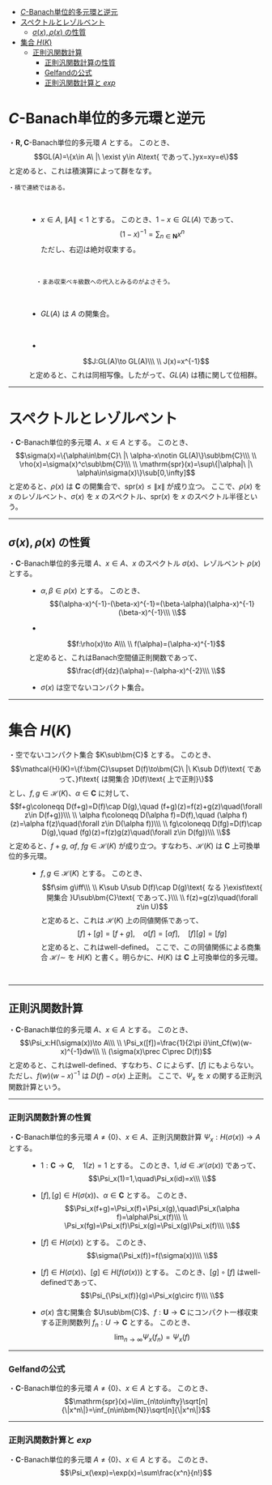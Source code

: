 
- [$C$-Banach単位的多元環と逆元](#c-banach単位的多元環と逆元)
- [スペクトルとレゾルベント](#スペクトルとレゾルベント)
  - [$σ(x),ρ(x)$ の性質](#σxρx-の性質)
- [集合 $H(K)$](#集合-hk)
  - [正則汎関数計算](#正則汎関数計算)
    - [正則汎関数計算の性質](#正則汎関数計算の性質)
    - [Gelfandの公式](#gelfandの公式)
    - [正則汎関数計算と $exp$](#正則汎関数計算と-exp)


# $C$-Banach単位的多元環と逆元

<dl><dt>

・$\bm{R,C}$-Banach単位的多元環 $A$ とする。
このとき、
$$GL(A)=\{x\in A\ |\ \exist y\in A\text{ であって、}yx=xy=e\}$$
と定めると、これは積演算によって群をなす。
<br>

    ・積で連続ではある。
<br>

</dt><dd>

- $x\in A,\ \|A\|<1$ とする。
このとき、$1-x\in GL(A)$ であって、
$$(1-x)^{-1}=\sum_{n\in\bm{N}}x^n$$
ただし、右辺は絶対収束する。
<br>

      ・まあ収束ベキ級数への代入とみるのがよさそう。
<br>

- $GL(A)$ は $A$ の開集合。
<br>

- 
$$J:GL(A)\to GL(A)\\\ \\
J(x)=x^{-1}$$
と定めると、これは同相写像。したがって、$GL(A)$ は積に関して位相群。

</dd></dl>

---

# スペクトルとレゾルベント

・$\bm{C}$-Banach単位的多元環 $A$、$x\in A$ とする。
このとき、
$$\sigma(x)=\{\alpha\in\bm{C}\ |\ \alpha-x\notin GL(A)\}\sub\bm{C}\\\ \\
\rho(x)=\sigma(x)^c\sub\bm{C}\\\ \\
\mathrm{spr}(x)=\sup\{|\alpha|\ |\ \alpha\in\sigma(x)\}\sub[0,\infty]$$
と定めると、$\rho(x)$ は $\bm{C}$ の開集合で、$\mathrm{spr}(x)\le\|x\|$ が成り立つ。
ここで、$\rho(x)$ を $x$ のレゾルベント、$\sigma(x)$ を $x$ のスペクトル、$\mathrm{spr}(x)$ を $x$ のスペクトル半径という。

---

##  $σ(x),ρ(x)$ の性質

<dl><dt>

・$\bm{C}$-Banach単位的多元環 $A$、$x\in A$、$x$ のスペクトル $\sigma(x)$、レゾルベント $\rho(x)$ とする。
<br>

</dt><dd>

- $\alpha,\beta\in\rho(x)$ とする。
このとき、
$$(\alpha-x)^{-1}-(\beta-x)^{-1}=(\beta-\alpha)(\alpha-x)^{-1}(\beta-x)^{-1}\\\ \\$$

- 
$$f:\rho(x)\to A\\\ \\
f(\alpha)=(\alpha-x)^{-1}$$
と定めると、これはBanach空間値正則関数であって、
$$\frac{df}{dz}(\alpha)=-(\alpha-x)^{-2}\\\ \\$$

- $\sigma(x)$ は空でないコンパクト集合。

</dd></dl>

---

# 集合 $H(K)$

<dl><dt>

・空でないコンパクト集合 $K\sub\bm{C}$ とする。
このとき、
$$\mathcal{H}(K)=\{f:\bm{C}\supset D(f)\to\bm{C}\ |\ K\sub D(f)\text{ であって、}f\text{ は開集合 }D(f)\text{ 上で正則}\}$$
とし、$f,g\in\mathcal{H}(K)$、$\alpha\in\bm{C}$ に対して、
$$f+g\coloneqq D(f+g)=D(f)\cap D(g),\quad (f+g)(z)=f(z)+g(z)\quad(\forall z\in D(f+g))\\\ \\
\alpha f\coloneqq D(\alpha f)=D(f),\quad (\alpha f)(z)=\alpha f(z)\quad(\forall z\in D(\alpha f))\\\ \\
fg\coloneqq D(fg)=D(f)\cap D(g),\quad (fg)(z)=f(z)g(z)\quad(\forall z\in D(fg))\\\ \\$$
と定めると、$f+g,\ \alpha f,\ fg\in\mathcal{H}(K)$ が成り立つ。すなわち、$\mathcal{H}(K)$ は $\bm{C}$ 上可換単位的多元環。
<br>

</dt><dd>

- $f,g\in \mathcal{H}(K)$ とする。
このとき、
$$f\sim g\iff\\\ \\
K\sub U\sub D(f)\cap D(g)\text{ なる }\exist\text{ 開集合 }U\sub\bm{C}\text{ であって、}\\\ \\
f(z)=g(z)\quad(\forall z\in U)$$
と定めると、これは $\mathcal{H}(K)$ 上の同値関係であって、
$$[f]+[g]=[f+g],\quad\alpha[f]=[\alpha f],\quad[f][g]=[fg]$$
と定めると、これはwell-defined。
ここで、この同値関係による商集合 $\mathcal{H}/\sim$ を $H(K)$ と書く。明らかに、$H(K)$ は $\bm{C}$ 上可換単位的多元環。
<br>

</dd></dl>

---

## 正則汎関数計算

・$\bm{C}$-Banach単位的多元環 $A$、$x\in A$ とする。
このとき、
$$\Psi_x:H(\sigma(x))\to A\\\ \\
\Psi_x([f])=\frac{1}{2\pi i}\int_Cf(w)(w-x)^{-1}dw\\\ \\
(\sigma(x)\prec C\prec D(f))$$
と定めると、これはwell-defined、すなわち、$C$ によらず、$[f]$ にもよらない。ただし、$f(w)(w-x)^{-1}$ は $D(f)-\sigma(x)$ 上正則。
ここで、$\Psi_x$ を $x$ の関する正則汎関数計算という。

---

### 正則汎関数計算の性質

<dl><dt>

・$\bm{C}$-Banach単位的多元環 $A\neq\{0\}$、$x\in A$、正則汎関数計算 $\Psi_x:H(\sigma(x))\to A$ とする。
<br>

</dt><dd>

- $1:\bm{C}\to\bm{C},\quad 1(z)=1$ とする。
このとき、$1,id\in \mathcal{H}(\sigma(x))$ であって、
$$\Psi_x(1)=1,\quad\Psi_x(id)=x\\\ \\$$

- $[f],[g]\in H(\sigma(x))$、$\alpha\in\bm{C}$ とする。
このとき、
$$\Psi_x(f+g)=\Psi_x(f)+\Psi_x(g),\quad\Psi_x(\alpha f)=\alpha\Psi_x(f)\\\ \\
\Psi_x(fg)=\Psi_x(f)\Psi_x(g)=\Psi_x(g)\Psi_x(f)\\\ \\$$

- $[f]\in H(\sigma(x))$ とする。
このとき、
$$\sigma(\Psi_x(f))=f(\sigma(x))\\\ \\$$

- $[f]\in H(\sigma(x))$、$[g]\in H(f(\sigma(x)))$ とする。
このとき、$[g]\circ[f]$ はwell-definedであって、
$$\Psi_{\Psi_x(f)}(g)=\Psi_x(g\circ f)\\\ \\$$

- $\sigma(x)$ 含む開集合 $U\sub\bm{C}$、$f:\bm{U}\to\bm{C}$ にコンパクト一様収束する正則関数列 $f_n:U\to\bm{C}$ とする。
このとき、
$$\lim_{n\to\infty}\Psi_x(f_n)=\Psi_x(f)$$

</dd></dl>

---

### Gelfandの公式

・$\bm{C}$-Banach単位的多元環 $A\neq\{0\}$、$x\in A$ とする。
このとき、
$$\mathrm{spr}(x)=\lim_{n\to\infty}\sqrt[n]{\|x^n\|}=\inf_{n\in\bm{N}}\sqrt[n]{\|x^n\|}$$

---

### 正則汎関数計算と $exp$

・$\bm{C}$-Banach単位的多元環 $A\neq\{0\}$、$x\in A$ とする。
このとき、
$$\Psi_x(\exp)=\exp(x)=\sum\frac{x^n}{n!}$$


